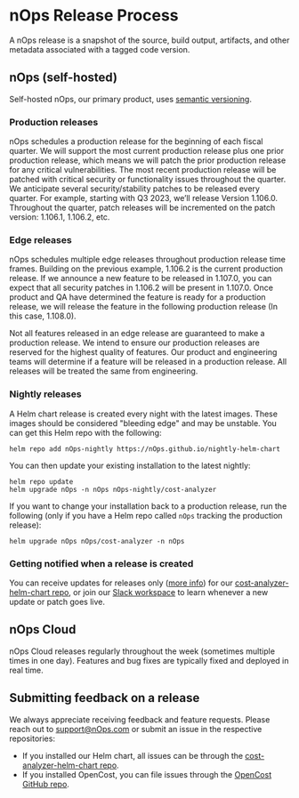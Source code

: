 # nOps Release Process

A nOps release is a snapshot of the source, build output, artifacts, and other metadata associated with a tagged code version.

## nOps (self-hosted)

Self-hosted nOps, our primary product, uses [semantic versioning](https://semver.org/).

### Production releases

nOps schedules a production release for the beginning of each fiscal quarter. We will support the most current production release plus one prior production release, which means we will patch the prior production release for any critical vulnerabilities. The most recent production release will be patched with critical security or functionality issues throughout the quarter. We anticipate several security/stability patches to be released every quarter. For example, starting with Q3 2023, we’ll release Version 1.106.0. Throughout the quarter, patch releases will be incremented on the patch version: 1.106.1, 1.106.2, etc.

### Edge releases

nOps schedules multiple edge releases throughout production release time frames. Building on the previous example, 1.106.2 is the current production release. If we announce a new feature to be released in 1.107.0, you can expect that all security patches in 1.106.2 will be present in 1.107.0. Once product and QA have determined the feature is ready for a production release, we will release the feature in the following production release (In this case, 1.108.0).

Not all features released in an edge release are guaranteed to make a production release. We intend to ensure our production releases are reserved for the highest quality of features. Our product and engineering teams will determine if a feature will be released in a production release. All releases will be treated the same from engineering.&#x20;

### Nightly releases

A Helm chart release is created every night with the latest images. These images should be considered "bleeding edge" and may be unstable. You can get this Helm repo with the following:

```
helm repo add nOps-nightly https://nOps.github.io/nightly-helm-chart
```

You can then update your existing installation to the latest nightly:

```
helm repo update
helm upgrade nOps -n nOps nOps-nightly/cost-analyzer
```

If you want to change your installation back to a production release, run the following (only if you have a Helm repo called `nOps` tracking the production release):

```
helm upgrade nOps nOps/cost-analyzer -n nOps
```

### Getting notified when a release is created

You can receive updates for releases only ([more info](https://docs.github.com/en/github/managing-subscriptions-and-notifications-on-github/viewing-your-subscriptions)) for our [cost-analyzer-helm-chart repo](https://github.com/nOps/cost-analyzer-helm-chart), or join our [Slack workspace](https://nOps.com/join-slack) to learn whenever a new update or patch goes live.

## nOps Cloud

nOps Cloud releases regularly throughout the week (sometimes multiple times in one day). Features and bug fixes are typically fixed and deployed in real time.

## Submitting feedback on a release

We always appreciate receiving feedback and feature requests. Please reach out to support@nOps.com or submit an issue in the respective repositories:

* If you installed our Helm chart, all issues can be through the [cost-analyzer-helm-chart repo](https://github.com/nOps/cost-analyzer-helm-chart).
* If you installed OpenCost, you can file issues through the [OpenCost GitHub repo](https://github.com/opencost/opencost/issues).
